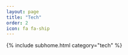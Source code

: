 ```yaml
---
layout: page
title: "Tech"
order: 2
icon: fa fa-ship
---
```


{% include subhome.html category="tech" %}